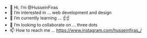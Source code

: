 - 👋 Hi, I’m @HusseinFiras
- 👀 I’m interested in ... web development and design 
- 🌱 I’m currently learning ... ☝️☝️
- 💞️ I’m looking to collaborate on ... three dots
- 📫 How to reach me ... https://www.instagram.com/husseinfiras_/

